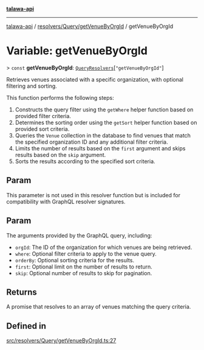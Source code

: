 [**talawa-api**](../../../../README.md)

***

[talawa-api](../../../../modules.md) / [resolvers/Query/getVenueByOrgId](../README.md) / getVenueByOrgId

# Variable: getVenueByOrgId

\> `const` **getVenueByOrgId**: [`QueryResolvers`](../../../../types/generatedGraphQLTypes/type-aliases/QueryResolvers.md)\[`"getVenueByOrgId"`\]

Retrieves venues associated with a specific organization, with optional filtering and sorting.

This function performs the following steps:
1. Constructs the query filter using the `getWhere` helper function based on provided filter criteria.
2. Determines the sorting order using the `getSort` helper function based on provided sort criteria.
3. Queries the `Venue` collection in the database to find venues that match the specified organization ID and any additional filter criteria.
4. Limits the number of results based on the `first` argument and skips results based on the `skip` argument.
5. Sorts the results according to the specified sort criteria.

## Param

This parameter is not used in this resolver function but is included for compatibility with GraphQL resolver signatures.

## Param

The arguments provided by the GraphQL query, including:
  - `orgId`: The ID of the organization for which venues are being retrieved.
  - `where`: Optional filter criteria to apply to the venue query.
  - `orderBy`: Optional sorting criteria for the results.
  - `first`: Optional limit on the number of results to return.
  - `skip`: Optional number of results to skip for pagination.

## Returns

A promise that resolves to an array of venues matching the query criteria.

## Defined in

[src/resolvers/Query/getVenueByOrgId.ts:27](https://github.com/PalisadoesFoundation/talawa-api/blob/4b5c74fd36bcfc2e36f3a06b67d517e865c188be/src/resolvers/Query/getVenueByOrgId.ts#L27)
